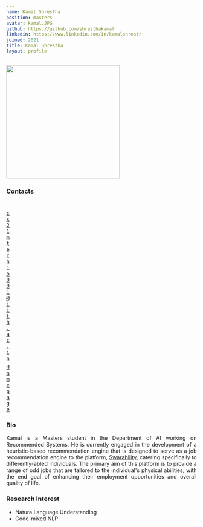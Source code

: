 ```yaml
---
name: Kamal Shrestha
position: masters
avatar: kamal.JPG
github: https://github.com/shresthakamal
linkedin: https://www.linkedin.com/in/kamalshrest/
joined: 2021
title: Kamal Shrestha
layout: profile
---
```


<img width="300" src="{{site.baseurl}}/images/people/{{page.avatar}}" data-action="zoom">

### Contacts

<div class="row">
<div class="col-1" style="width:5px">
    <b><a href="mailto:cs21mtech16001@iith.ac.in" target="_blank"><i class="fa fa-envelope-o"></i></a></b><br>
    <span style="display: block; margin-bottom: 0.5em"></span>
    <b><a href="" target="_blank"><i class="fa fa-globe"></i></a></b>
    <span style="display: block; margin-bottom: 0.5em"></span>
</div>
<div class="col-1" style="width:5px">
    <a href="mailto:cs21mtech16001@iith.ac.in" target="_blank"><samp>cs21mtech16001@iith.ac.in</samp></a>
    <span style="display: block; margin-bottom: 0.5em"></span>
    <a href="https://shresthakamal.com.np" target="_blank"><samp>Homepage</samp></a><br>
    <span style="display: block; margin-bottom: 0.5em"></span>
</div>
</div>
<span style="display: block; margin-bottom: 1em"></span>

### Bio
<p style="text-align: justify">
Kamal is a Masters student in the Department of AI working on Recommended Systems. He is currently engaged in the development of a heuristic-based recommendation engine that is designed to serve as a job recommendation engine to the platform, <a href="http://swarajability.org/">Swarability</a>, catering specifically to differently-abled individuals. The primary aim of this platform is to provide a range of odd jobs that are tailored to the individual's physical abilities, with the end goal of enhancing their employment opportunities and overall quality of life.
</p>

### Research Interest
- Natura Language Understanding
- Code-mixed NLP
